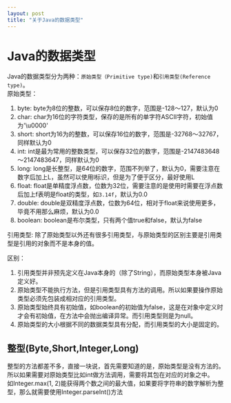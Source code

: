 ```yaml
---
layout: post
title: "关于Java的数据类型"
---
```


# Java的数据类型

Java的数据类型分为两种：`原始类型（Primitive type)`和`引用类型(Reference type)`。  
原始类型：
1. byte: byte为8位的整数，可以保存8位的数字，范围是-128～127，默认为0  
2. char: char为16位的字符类型，保存的是所有的单字符ASCII字符，初始值为'\u0000'
3. short: short为16为的整数，可以保存16位的数字，范围是-32768～32767，同样默认为0  
4. int: int是最为常用的整数类型，可以保存32位的数字，范围是-2147483648～2147483647，同样默认为0  
5. long: long是长整型，是64位的数字，范围不列举了，默认为0，需要注意在数字后加上L，虽然可以使用l标识，但是为了便于区分，最好使用L  
6. float: float是单精度浮点数，位数为32位，需要注意的是使用时需要在浮点数后加上f表明是float的类型，如`3.14f`，默认为0.0  
7. double: double是双精度浮点数，位数为64位，相对于float来说使用更多，毕竟不用那么麻烦，默认为0.0
8. boolean: boolean是布尔类型，只有两个值true和false，默认为false

引用类型:
除了原始类型以外还有很多引用类型，与原始类型的区别主要是引用类型是引用的对象而不是本身的值。

区别：
1. 引用类型并非预先定义在Java本身的（除了String），而原始类型本身被Java定义好。    
2. 原始类型不能执行方法，但是引用类型具有方法的调用。所以如果要操作原始类型必须先包装成相对应的引用类型。  
3. 原始类型始终具有初始值，如boolean的初始值为false，这是在对象中定义时才会有初始值，在方法中会抛出编译异常。而引用类型则是为null。  
4. 原始类型的大小根据不同的数据类型具有分配，而引用类型的大小是固定的。  

## 整型(Byte,Short,Integer,Long)

整型的方法都差不多，直接一块说，首先需要知道的是，原始类型是没有方法的。所以如果需要对原始类型比如int做方法调用，需要将其包在对应的对象之中。  
如Integer.max(1, 2)能获得两个数之间的最大值，如果要将字符串的数字解析为整型，那么就需要使用Integer.parseInt()方法
